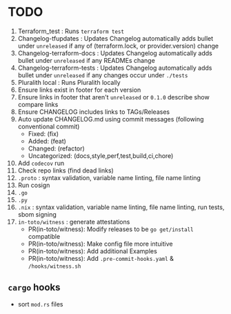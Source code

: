 # TODO

1. Terraform_test : Runs `terraform test`
2. Changelog-tfupdates : Updates Changelog automatically adds bullet under `unreleased` if any of (terraform.lock, or provider.version) change
3. Changelog-terraform-docs : Updates Changelog automatically adds bullet under `unreleased` if any READMEs change
4. Changelog-terraform-tests : Updates Changelog automatically adds bullet under `unreleased` if any changes occur under `./tests`
5. Pluralith local : Runs Pluralith locally
6. Ensure links exist in footer for each version
7. Ensure links in footer that aren't `unreleased` or `0.1.0` describe show compare links
8. Ensure CHANGELOG includes links to TAGs/Releases
9. Auto update CHANGELOG.md using commit messages (following conventional commit)
    - Fixed: (fix)
    - Added: (feat)
    - Changed: (refactor)
    - Uncategorized: (docs,style,perf,test,build,ci,chore)
10. Add `codecov` run
11. Check repo links (find dead links)
12. `.proto` : syntax validation, variable name linting, file name linting
13. Run cosign
14. `.go`
15. `.py`
16. `.nix` : syntax validation, variable name linting, file name linting, run tests, sbom signing
17. `in-toto/witness` : generate attestations
    - PR(in-toto/witness): Modify releases to be `go get/install` compatible
    - PR(in-toto/witness): Make config file more intuitive
    - PR(in-toto/witness): Add additional Examples
    - PR(in-toto/witness): Add `.pre-commit-hooks.yaml` & `/hooks/witness.sh`

## `cargo` hooks

- sort `mod.rs` files
